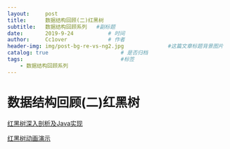 ```yaml
---
layout:     post   				    
title:      数据结构回顾(二)红黑树
subtitle:   数据结构回顾系列   #副标题
date:       2019-9-24		   	# 时间
author:     Cc1over				# 作者
header-img: img/post-bg-re-vs-ng2.jpg              #这篇文章标题背景图片
catalog: true 						# 是否归档
tags:								#标签
    - 数据结构回顾系列
---
```


# 数据结构回顾(二)红黑树

[红黑树深入剖析及Java实现](https://tech.meituan.com/2016/12/02/redblack-tree.html)

[红黑树动画演示](https://www.cs.usfca.edu/~galles/visualization/RedBlack.html)